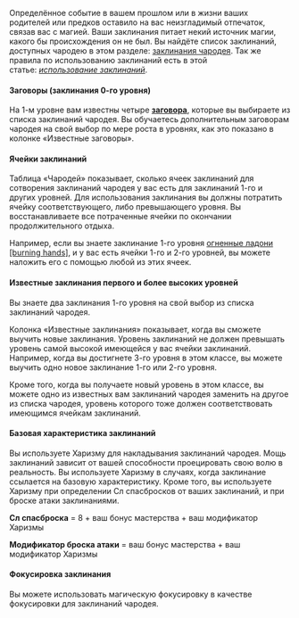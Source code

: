 Определённое событие в вашем прошлом или в жизни ваших родителей или предков оставило на вас неизгладимый отпечаток, связав вас с магией. Ваши заклинания питает некий источник магии, какого бы происхождения он не был. Вы найдёте список заклинаний, доступных чародею в этом разделе: [заклинания чародея](https://dnd.su/spells/?search=&level=&school=&class=19&concentration=&source=). Так же правила по использованию заклинаний есть в этой статье: [_использование заклинаний_](https://dnd.su/articles/mechanics/157-spellcasting/).

#### Заговоры (заклинания 0-го уровня)

На 1-м уровне вам известны четыре [**заговора**](https://dnd.su/spells/?search=&level=0&school=&class=19&concentration=&source=), которые вы выбираете из списка заклинаний чародея. Вы обучаетесь дополнительным заговорам чародея на свой выбор по мере роста в уровнях, как это показано в колонке «Известные заговоры».

#### Ячейки заклинаний

Таблица «Чародей» показывает, сколько ячеек заклинаний для сотворения заклинаний чародея у вас есть для заклинаний 1-го и других уровней. Для использования заклинания вы должны потратить ячейку соответствующего, либо превышающего уровня. Вы восстанавливаете все потраченные ячейки по окончании продолжительного отдыха.

Например, если вы знаете заклинание 1-го уровня [огненные ладони [burning hands]](https://dnd.su/spells/203-burning_hands/), и у вас есть ячейки 1-го и 2-го уровней, вы можете наложить его с помощью любой из этих ячеек.

#### Известные заклинания первого и более высоких уровней

Вы знаете два заклинания 1-го уровня на свой выбор из списка заклинаний чародея.

Колонка «Известные заклинания» показывает, когда вы сможете выучить новые заклинания. Уровень заклинаний не должен превышать уровень самой высокой имеющейся у вас ячейки заклинаний. Например, когда вы достигнете 3-го уровня в этом классе, вы можете выучить одно новое заклинание 1-го или 2-го уровня.

Кроме того, когда вы получаете новый уровень в этом классе, вы можете одно из известных вам заклинаний чародея заменить на другое из списка чародея, уровень которого тоже должен соответствовать имеющимся ячейкам заклинаний.

#### Базовая характеристика заклинаний

Вы используете Харизму для накладывания заклинаний чародея. Мощь заклинаний зависит от вашей способности проецировать свою волю в реальность. Вы используете Харизму в случаях, когда заклинание ссылается на базовую характеристику. Кроме того, вы используете Харизму при определении Сл спасбросков от ваших заклинаний, и при броске атаки заклинаниями.

**Сл спасброска** = 8 + ваш бонус мастерства + ваш модификатор Харизмы

**Модификатор броска атаки** = ваш бонус мастерства + ваш модификатор Харизмы

#### Фокусировка заклинания

Вы можете использовать магическую фокусировку в качестве фокусировки для заклинаний чародея.